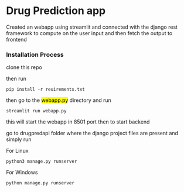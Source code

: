 # Drug Prediction app
<p>Created an webapp using streamlit and connected with the django rest framework to compute on the user input and then fetch the output to frontend</p>

<h3>Installation Process</h3>
clone this repo

then run
```
pip install -r reuirements.txt
```

then go to the <mark>webapp.py</mark> directory and run
```
streamlit run webapp.py
```
this will start the webapp in 8501 port
then to start backend

go to drugpredapi folder where the django  project files are present and simply run

For Linux
```
python3 manage.py runserver
```

For Windows
```
python manage.py runserver
```
